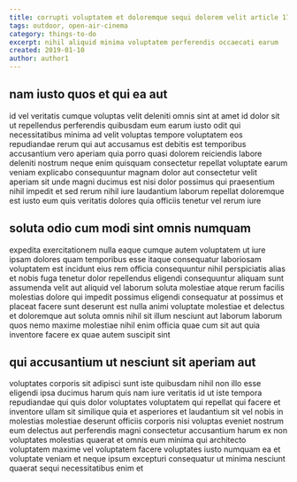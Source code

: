 ```yaml
---
title: corrupti voluptatem et doloremque sequi dolorem velit article 1750
tags: outdoor, open-air-cinema
category: things-to-do
excerpt: nihil aliquid minima voluptatem perferendis occaecati earum
created: 2019-01-10
author: author1
---
```


## nam iusto quos et qui ea aut

id vel veritatis cumque voluptas velit deleniti omnis sint at amet id dolor sit ut repellendus perferendis quibusdam eum earum iusto odit qui necessitatibus minima ad velit voluptas tempore voluptatem eos repudiandae rerum qui aut accusamus est debitis est temporibus accusantium vero aperiam quia porro quasi dolorem reiciendis labore deleniti nostrum neque enim quisquam consectetur repellat voluptate earum veniam explicabo consequuntur magnam dolor aut consectetur velit aperiam sit unde magni ducimus est nisi dolor possimus qui praesentium nihil impedit et sed rerum nihil iure laudantium laborum repellat doloremque est iusto eum quis veritatis dolores quia officiis tenetur vel rerum iure

## soluta odio cum modi sint omnis numquam

expedita exercitationem nulla eaque cumque autem voluptatem ut iure ipsam dolores quam temporibus esse itaque consequatur laboriosam voluptatem est incidunt eius rem officia consequuntur nihil perspiciatis alias et nobis fuga tenetur dolor repellendus eligendi consequuntur aliquam sunt assumenda velit aut aliquid vel laborum soluta molestiae atque rerum facilis molestias dolore qui impedit possimus eligendi consequatur at possimus et placeat facere sunt deserunt est nulla animi voluptate molestiae et delectus et doloremque aut soluta omnis nihil sit illum nesciunt aut laborum laborum quos nemo maxime molestiae nihil enim officia quae cum sit aut quia inventore facere ex quae autem suscipit sint

## qui accusantium ut nesciunt sit aperiam aut

voluptates corporis sit adipisci sunt iste quibusdam nihil non illo esse eligendi ipsa ducimus harum quis nam iure veritatis id ut iste tempora repudiandae qui quis dolor voluptates voluptatem qui repellat qui facere et inventore ullam sit similique quia et asperiores et laudantium sit vel nobis in molestias molestiae deserunt officiis corporis nisi voluptas eveniet nostrum eum delectus aut perferendis magni consectetur accusantium harum ex non voluptates molestias quaerat et omnis eum minima qui architecto voluptatem maxime vel voluptatem facere voluptates iusto numquam ea et voluptate veniam et neque ipsum excepturi consequatur ut minima nesciunt quaerat sequi necessitatibus enim et
